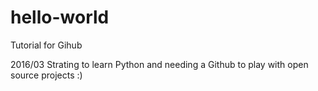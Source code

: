 # hello-world
Tutorial for Gihub

2016/03
Strating to learn Python and needing a Github to play with open source projects :)
